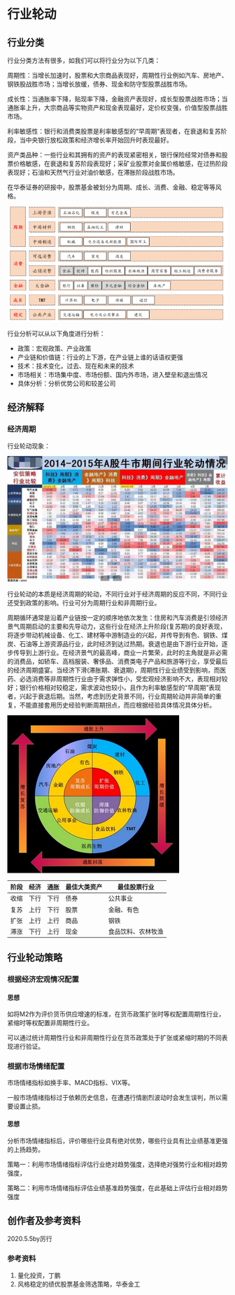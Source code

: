 # 行业轮动

## 行业分类

行业分类方法有很多，如我们可以将行业分为以下几类：

周期性：当增长加速时，股票和大宗商品表现好，周期性行业例如汽车、房地产、钢铁股战胜市场；当增长放缓，债券、现金和防守型股票战胜市场。

成长性：当通胀率下降，贴现率下降，金融资产表现好，成长型股票战胜市场；当通胀率上升，大宗商品等实物资产和现金表现最好，定价权变强，价值型股票战胜市场。

利率敏感性：银行和消费类股票是利率敏感型的“早周期”表现者，在衰退和复苏阶段，当中央银行放松政策和经济增长率开始回升时表现最好。

资产类品种：一些行业和其拥有的资产的表现紧密相关，银行保险经常对债券和股票价格敏感，在衰退和复苏阶段表现好；采矿业股票对金属价格敏感，在过热阶段表现好；石油和天然气行业对油价敏感，在滞胀阶段战胜市场。



在华泰证券的研报中，股票基金被划分为周期、成长、消费、金融、稳定等等风格。

![](./Figs/2.8_figure1.png)



行业分析可以从以下角度进行分析：

* 政策：宏观政策、产业政策
* 产业链和价值链：行业的上下游，在产业链上谁的话语权更强
* 技术：技术变化，过去、现在和未来的技术
* 市场相关：市场集中度、市场份额、国内外市场，进入壁垒和退出情况
* 具体分析：分析优势公司和较差公司





## 经济解释

### 经济周期

行业轮动现象：

![](./Figs/2.8_figure2.png)

行业轮动的本质是经济周期的轮动，不同行业对于经济周期的反应不同，不同行业还受到政策的影响。行业可分为周期行业和非周期行业。

周期循环通常是沿着产业链按一定的顺序地依次发生：住房和汽车消费是引领经济景气周期启动的主要和先导动力，这些行业在经济上升阶段(复苏期)的良好表现，将逐步带动机械设备、化工、建材等中游制造业的兴起，并传导到有色、钢铁、煤炭、石油等上游资源品行业，此时经济到达过热期。衰退也是由下游行业开始，逐步传导到上游行业。在经济景气的最高峰，商业一片繁荣，此时的主角就是非必需的消费品，如轿车、高档服装、奢侈品、消费类电子产品和旅游等行业，享受最后的经济周期盛宴。当经济下滑(滞胀期、衰退期)，周期性行业业绩受到影响，而医药、必选消费等非周期性行业由于需求弹性小，受宏观经济影响不大，表现相对较好；银行价格相对较稳定，需求波动也较小，且作为利率敏感型的“早周期”表现者，兴起于衰退后期。当然，考虑到历史背景不同，行业周期轮动并非简单的重复，不能直接套用历史经验判断周期拐点，而应根据经验具体情况具体分析。

![](./Figs/2.8_figure3.jpg)

| 阶段 | 经济 | 通胀 | 最佳大类资产 | 最佳股票行业       |
| ---- | ---- | ---- | ------------ | ------------------ |
| 收缩 | 下行 | 下行 | 债券         | 公共事业           |
| 复苏 | 上行 | 下行 | 股票         | 金融、有色         |
| 扩张 | 上行 | 上行 | 商品         | 钢铁               |
| 滞涨 | 下行 | 上行 | 现金         | 食品饮料、农林牧渔 |



## 行业轮动策略

### 根据经济宏观情况配置

#### 思想

如将M2作为评价货币供应增速的标准，在货币政策扩张时等权配置周期性行业，紧缩时等权配置非周期性行业。

可以通过统计周期性行业和非周期性行业在货币政策处于扩张或紧缩时期的不同表现进行验证。

### 根据市场情绪配置

市场情绪指标如换手率、MACD指标、VIX等。

一般市场情绪指标过于依赖历史信息，在遭遇行情剧烈波动时会发生误判，所以需要设置止损。

#### 思想

分析市场情绪指标后，评价哪些行业具有绝对优势，哪些行业具有比业绩基准更强的上扬趋势。

策略一：利用市场情绪指标评估行业绝对趋势强度，选择绝对强势行业和相对趋势强度，

策略二：利用市场情绪指标评估业绩基准趋势强度，在此基础上评估行业相对趋势强度



## 创作者及参考资料

2020.5.5by厉行

### 参考资料

1. 量化投资，丁鹏
2. 风格稳定的绩优股票基金筛选策略，华泰金工